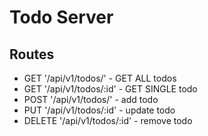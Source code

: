 # Todo Server

## Routes

- GET '/api/v1/todos/' - GET ALL todos
- GET '/api/v1/todos/:id' - GET SINGLE todo
- POST '/api/v1/todos/' - add todo
- PUT '/api/v1/todos/:id' - update todo
- DELETE '/api/v1/todos/:id' - remove todo
